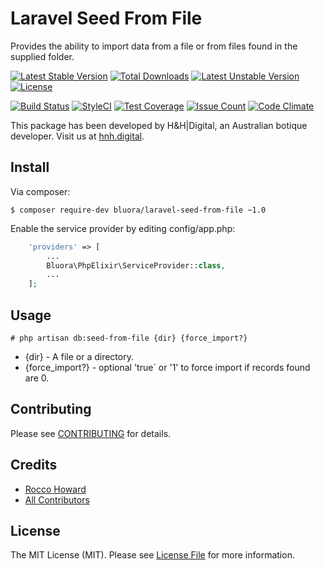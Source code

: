 # Laravel Seed From File

Provides the ability to import data from a file or from files found in the supplied folder.

[![Latest Stable Version](https://poser.pugx.org/bluora/laravel-seed-from-file/v/stable.svg)](https://packagist.org/packages/bluora/laravel-seed-from-file) [![Total Downloads](https://poser.pugx.org/bluora/laravel-seed-from-file/downloads.svg)](https://packagist.org/packages/bluora/laravel-seed-from-file) [![Latest Unstable Version](https://poser.pugx.org/bluora/laravel-seed-from-file/v/unstable.svg)](https://packagist.org/packages/bluora/laravel-seed-from-file) [![License](https://poser.pugx.org/bluora/laravel-seed-from-file/license.svg)](https://packagist.org/packages/bluora/laravel-seed-from-file)

[![Build Status](https://travis-ci.org/bluora/laravel-seed-from-file.svg?branch=master)](https://travis-ci.org/bluora/laravel-seed-from-file) [![StyleCI](https://styleci.io/repos/x/shield?branch=master)](https://styleci.io/repos/x) [![Test Coverage](https://codeclimate.com/github/bluora/laravel-seed-from-file/badges/coverage.svg)](https://codeclimate.com/github/bluora/laravel-seed-from-file/coverage) [![Issue Count](https://codeclimate.com/github/bluora/laravel-seed-from-file/badges/issue_count.svg)](https://codeclimate.com/github/bluora/laravel-seed-from-file) [![Code Climate](https://codeclimate.com/github/bluora/laravel-seed-from-file/badges/gpa.svg)](https://codeclimate.com/github/bluora/laravel-seed-from-file) 

This package has been developed by H&H|Digital, an Australian botique developer. Visit us at [hnh.digital](http://hnh.digital).

## Install

Via composer:

`$ composer require-dev bluora/laravel-seed-from-file ~1.0`

Enable the service provider by editing config/app.php:

```php
    'providers' => [
        ...
        Bluora\PhpElixir\ServiceProvider::class,
        ...
    ];
```

## Usage

`# php artisan db:seed-from-file {dir} {force_import?}`

* {dir} - A file or a directory.
* {force_import?} - optional 'true` or '1' to force import if records found are 0.

## Contributing

Please see [CONTRIBUTING](https://github.com/bluora/laravel-seed-from-file/blob/master/CONTRIBUTING.md) for details.

## Credits

* [Rocco Howard](https://github.com/therocis)
* [All Contributors](https://github.com/bluora/laravel-seed-from-file/contributors)

## License

The MIT License (MIT). Please see [License File](https://github.com/bluora/laravel-seed-from-file/blob/master/LICENSE) for more information.
